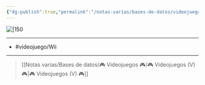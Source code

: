 ```yaml
---
{"dg-publish":true,"permalink":"/notas-varias/bases-de-datos/videojuegos/v-super-mario-galaxy-2/"}
---
```



![|150](https://images.igdb.com/igdb/image/upload/t_cover_big/co21tl.jpg)

---

- #videojuego/Wii

---

> [[Notas varias/Bases de datos/🎮 Videojuegos 🎮/🎮 Videojuegos (V) 🎮\|🎮 Videojuegos (V) 🎮]]